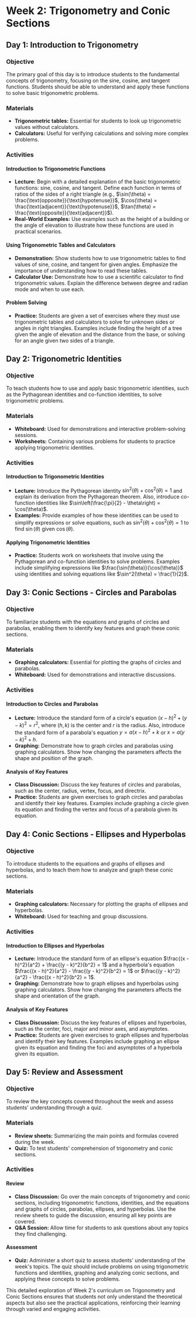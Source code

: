 # Week 2: Trigonometry and Conic Sections

## Day 1: Introduction to Trigonometry

### Objective
The primary goal of this day is to introduce students to the fundamental concepts of trigonometry, focusing on the sine, cosine, and tangent functions. Students should be able to understand and apply these functions to solve basic trigonometric problems.

### Materials
- **Trigonometric tables:** Essential for students to look up trigonometric values without calculators.
- **Calculators:** Useful for verifying calculations and solving more complex problems.

### Activities

#### Introduction to Trigonometric Functions
- **Lecture:** Begin with a detailed explanation of the basic trigonometric functions: sine, cosine, and tangent. Define each function in terms of ratios of the sides of a right triangle (e.g., $\sin(\theta) = \frac{\text{opposite}}{\text{hypotenuse}}$, $\cos(\theta) = \frac{\text{adjacent}}{\text{hypotenuse}}$, $\tan(\theta) = \frac{\text{opposite}}{\text{adjacent}}$).
- **Real-World Examples:** Use examples such as the height of a building or the angle of elevation to illustrate how these functions are used in practical scenarios.

#### Using Trigonometric Tables and Calculators
- **Demonstration:** Show students how to use trigonometric tables to find values of sine, cosine, and tangent for given angles. Emphasize the importance of understanding how to read these tables.
- **Calculator Use:** Demonstrate how to use a scientific calculator to find trigonometric values. Explain the difference between degree and radian mode and when to use each.

#### Problem Solving
- **Practice:** Students are given a set of exercises where they must use trigonometric tables and calculators to solve for unknown sides or angles in right triangles. Examples include finding the height of a tree given the angle of elevation and the distance from the base, or solving for an angle given two sides of a triangle.

## Day 2: Trigonometric Identities

### Objective
To teach students how to use and apply basic trigonometric identities, such as the Pythagorean identities and co-function identities, to solve trigonometric problems.

### Materials
- **Whiteboard:** Used for demonstrations and interactive problem-solving sessions.
- **Worksheets:** Containing various problems for students to practice applying trigonometric identities.

### Activities

#### Introduction to Trigonometric Identities
- **Lecture:** Introduce the Pythagorean identity $\sin^2(\theta) + \cos^2(\theta) = 1$ and explain its derivation from the Pythagorean theorem. Also, introduce co-function identities like $\sin\left(\frac{\pi}{2} - \theta\right) = \cos(\theta)$.
- **Examples:** Provide examples of how these identities can be used to simplify expressions or solve equations, such as $\sin^2(\theta) + \cos^2(\theta) = 1$ to find $\sin(\theta)$ given $\cos(\theta)$.

#### Applying Trigonometric Identities
- **Practice:** Students work on worksheets that involve using the Pythagorean and co-function identities to solve problems. Examples include simplifying expressions like $\frac{\sin(\theta)}{\cos(\theta)}$ using identities and solving equations like $\sin^2(\theta) = \frac{1}{2}$.

## Day 3: Conic Sections - Circles and Parabolas

### Objective
To familiarize students with the equations and graphs of circles and parabolas, enabling them to identify key features and graph these conic sections.

### Materials
- **Graphing calculators:** Essential for plotting the graphs of circles and parabolas.
- **Whiteboard:** Used for demonstrations and interactive discussions.

### Activities

#### Introduction to Circles and Parabolas
- **Lecture:** Introduce the standard form of a circle's equation $(x - h)^2 + (y - k)^2 = r^2$, where $(h, k)$ is the center and $r$ is the radius. Also, introduce the standard form of a parabola's equation $y = a(x - h)^2 + k$ or $x = a(y - k)^2 + h$.
- **Graphing:** Demonstrate how to graph circles and parabolas using graphing calculators. Show how changing the parameters affects the shape and position of the graph.

#### Analysis of Key Features
- **Class Discussion:** Discuss the key features of circles and parabolas, such as the center, radius, vertex, focus, and directrix.
- **Practice:** Students are given exercises to graph circles and parabolas and identify their key features. Examples include graphing a circle given its equation and finding the vertex and focus of a parabola given its equation.

## Day 4: Conic Sections - Ellipses and Hyperbolas

### Objective
To introduce students to the equations and graphs of ellipses and hyperbolas, and to teach them how to analyze and graph these conic sections.

### Materials
- **Graphing calculators:** Necessary for plotting the graphs of ellipses and hyperbolas.
- **Whiteboard:** Used for teaching and group discussions.

### Activities

#### Introduction to Ellipses and Hyperbolas
- **Lecture:** Introduce the standard form of an ellipse's equation $\frac{(x - h)^2}{a^2} + \frac{(y - k)^2}{b^2} = 1$ and a hyperbola's equation $\frac{(x - h)^2}{a^2} - \frac{(y - k)^2}{b^2} = 1$ or $\frac{(y - k)^2}{a^2} - \frac{(x - h)^2}{b^2} = 1$.
- **Graphing:** Demonstrate how to graph ellipses and hyperbolas using graphing calculators. Show how changing the parameters affects the shape and orientation of the graph.

#### Analysis of Key Features
- **Class Discussion:** Discuss the key features of ellipses and hyperbolas, such as the center, foci, major and minor axes, and asymptotes.
- **Practice:** Students are given exercises to graph ellipses and hyperbolas and identify their key features. Examples include graphing an ellipse given its equation and finding the foci and asymptotes of a hyperbola given its equation.

## Day 5: Review and Assessment

### Objective
To review the key concepts covered throughout the week and assess students' understanding through a quiz.

### Materials
- **Review sheets:** Summarizing the main points and formulas covered during the week.
- **Quiz:** To test students' comprehension of trigonometry and conic sections.

### Activities

#### Review
- **Class Discussion:** Go over the main concepts of trigonometry and conic sections, including trigonometric functions, identities, and the equations and graphs of circles, parabolas, ellipses, and hyperbolas. Use the review sheets to guide the discussion, ensuring all key points are covered.
- **Q&A Session:** Allow time for students to ask questions about any topics they find challenging.

#### Assessment
- **Quiz:** Administer a short quiz to assess students' understanding of the week's topics. The quiz should include problems on using trigonometric functions and identities, graphing and analyzing conic sections, and applying these concepts to solve problems.

This detailed exploration of Week 2's curriculum on Trigonometry and Conic Sections ensures that students not only understand the theoretical aspects but also see the practical applications, reinforcing their learning through varied and engaging activities.